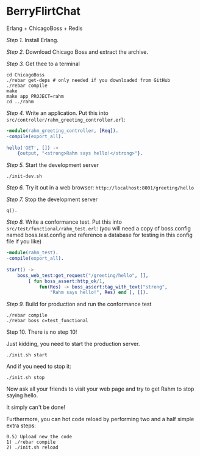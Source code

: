 BerryFlirtChat
==============

Erlang + ChicagoBoss + Redis

_Step 1._ Install Erlang.

_Step 2._ Download Chicago Boss and extract the archive.

_Step 3._ Get thee to a terminal

    cd ChicagoBoss
    ./rebar get-deps # only needed if you downloaded from GitHub
    ./rebar compile
    make
    make app PROJECT=rahm
    cd ../rahm

_Step 4._ Write an application. Put this into `src/controller/rahm_greeting_controller.erl`:

```erlang
-module(rahm_greeting_controller, [Req]).
-compile(export_all).
 
hello('GET', []) ->
    {output, "<strong>Rahm says hello!</strong>"}.
```

_Step 5._ Start the development server

    ./init-dev.sh

_Step 6._ Try it out in a web browser: `http://localhost:8001/greeting/hello`

_Step 7._ Stop the development server

    q().

_Step 8._ Write a conformance test. Put this into `src/test/functional/rahm_test.erl`:
(you will need a copy of boss.config named boss._test_.config and reference a database for testing in this config file if you like)

```erlang
-module(rahm_test).
-compile(export_all).
 
start() ->
    boss_web_test:get_request("/greeting/hello", [],
        [ fun boss_assert:http_ok/1,
            fun(Res) -> boss_assert:tag_with_text("strong", 
                "Rahm says hello!", Res) end ], []).
```

_Step 9._ Build for production and run the conformance test

    ./rebar compile
    ./rebar boss c=test_functional

Step 10. There is no step 10!

Just kidding, you need to start the production server.

    ./init.sh start

And if you need to stop it:

    ./init.sh stop

Now ask all your friends to visit your web page and try to get Rahm to stop saying hello.

It simply can't be done!

Furthermore, you can hot code reload by performing two and a half simple extra steps:

    0.5) Upload new the code
    1) ./rebar compile
    2) ./init.sh reload

